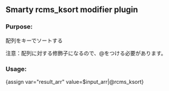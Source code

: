 ## Smarty rcms_ksort modifier plugin

### Purpose:
配列をキーでソートする

注意：配列に対する修飾子になるので、@をつける必要があります。

### Usage:
{assign var="result_arr" value=$input_arr|@rcms_ksort}
